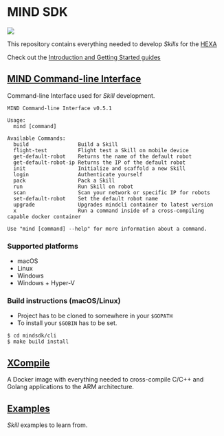 # MIND SDK
![](https://img.shields.io/badge/master-0.5.1-green.svg?style=flat)

This repository contains everything needed to develop *Skills* for the [HEXA](https://www.vincross.com/hexa)

Check out the [Introduction and Getting Started guides](https://developer.vincross.com/developer/introduction/mind-overview)


## [MIND Command-line Interface](cli)
Command-line Interface used for *Skill* development.

```
MIND Command-line Interface v0.5.1

Usage:
  mind [command]

Available Commands:
  build                Build a Skill
  flight-test          Flight test a Skill on mobile device
  get-default-robot    Returns the name of the default robot
  get-default-robot-ip Returns the IP of the default robot
  init                 Initialize and scaffold a new Skill
  login                Authenticate yourself
  pack                 Pack a Skill
  run                  Run Skill on robot
  scan                 Scan your network or specific IP for robots
  set-default-robot    Set the default robot name
  upgrade              Upgrades mindcli container to latest version
  x                    Run a command inside of a cross-compiling capable docker container

Use "mind [command] --help" for more information about a command.
```
### Supported platforms
* macOS
* Linux
* Windows
* Windows + Hyper-V

### Build instructions (macOS/Linux)
* Project has to be cloned to somewhere in your `$GOPATH` 
* To install your `$GOBIN` has to be set.
```
$ cd mindsdk/cli
$ make build install 
```

## [XCompile](xcompile)
A Docker image with everything needed to cross-compile C/C++ and Golang applications to the ARM architecture.

## [Examples](examples)
*Skill* examples to learn from.
